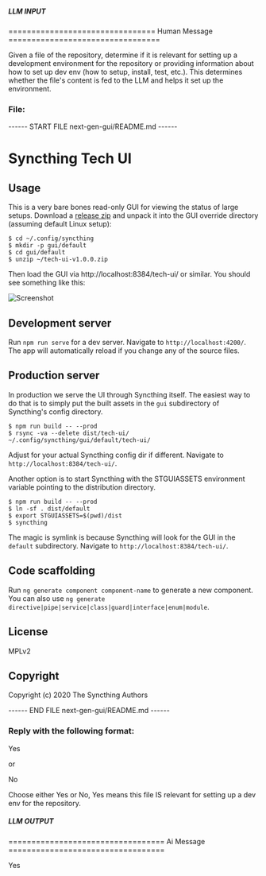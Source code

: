 ##### LLM INPUT #####
================================ Human Message =================================

Given a file of the repository, determine if it is relevant for setting up a development environment for the repository or providing information about how to set up dev env (how to setup, install, test, etc.). This determines whether the file's content is fed to the LLM and helps it set up the environment.

### File:
------ START FILE next-gen-gui/README.md ------
# Syncthing Tech UI

## Usage

This is a very bare bones read-only GUI for viewing the status of large
setups. Download a [release
zip](https://github.com/kastelo/syncthing-tech-ui/releases) and unpack it
into the GUI override directory (assuming default Linux setup):

```
$ cd ~/.config/syncthing
$ mkdir -p gui/default
$ cd gui/default
$ unzip ~/tech-ui-v1.0.0.zip
```

Then load the GUI via http://localhost:8384/tech-ui/ or similar. You should see something like this:

![Screenshot](screenshot.png)

## Development server

Run `npm run serve` for a dev server. Navigate to `http://localhost:4200/`. The
app will automatically reload if you change any of the source files.

## Production server

In production we serve the UI through Syncthing itself. The easiest way to
do that is to simply put the built assets in the `gui` subdirectory of
Syncthing's config directory.

```
$ npm run build -- --prod
$ rsync -va --delete dist/tech-ui/ ~/.config/syncthing/gui/default/tech-ui/
```

Adjust for your actual Syncthing config dir if different. Navigate to
`http://localhost:8384/tech-ui/`.

Another option is to start Syncthing with the STGUIASSETS environment
variable pointing to the distribution directory.

```
$ npm run build -- --prod
$ ln -sf . dist/default
$ export STGUIASSETS=$(pwd)/dist
$ syncthing
```

The magic is symlink is because Syncthing will look for the GUI in the
`default` subdirectory. Navigate to `http://localhost:8384/tech-ui/`.

## Code scaffolding

Run `ng generate component component-name` to generate a new component. You
can also use `ng generate
directive|pipe|service|class|guard|interface|enum|module`.

## License

MPLv2

## Copyright

Copyright (c) 2020 The Syncthing Authors

------ END FILE next-gen-gui/README.md ------

### Reply with the following format:

<rel>Yes</rel>

or

<rel>No</rel>

Choose either Yes or No, Yes means this file IS relevant for setting up a dev env for the repository.

##### LLM OUTPUT #####
================================== Ai Message ==================================

<rel>Yes</rel>